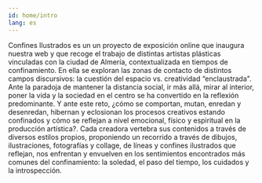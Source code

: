 ```yaml
---
id: home/intro
lang: es
---
```


Confines Ilustrados es un un proyecto de exposición online que inaugura nuestra web y que recoge el trabajo de distintas artistas plásticas vinculadas con la ciudad de Almería, contextualizada en tiempos de confinamiento. En ella se exploran las zonas de contacto de distintos campos discursivos: la cuestión del espacio vs. creatividad “enclaustrada". 
Ante la paradoja de mantener la distancia social, ir más allá, mirar al interior, poner la vida y la sociedad en el centro se ha convertido en la reflexión predominante. Y ante este reto, ¿cómo se comportan, mutan, enredan y desenredan, hibernan y eclosionan los procesos creativos estando confinados y cómo se reflejan a nivel emocional, físico y espiritual en la producción artística?. Cada creadora vertebra sus contenidos a través de diversos estilos propios, proponiendo un recorrido a través de dibujos, ilustraciones, fotografías y collage, de líneas y confines ilustrados que reflejan, nos enfrentan y envuelven en los sentimientos encontrados más comunes del confinamiento: la soledad, el paso del tiempo, los cuidados y la introspección. 

